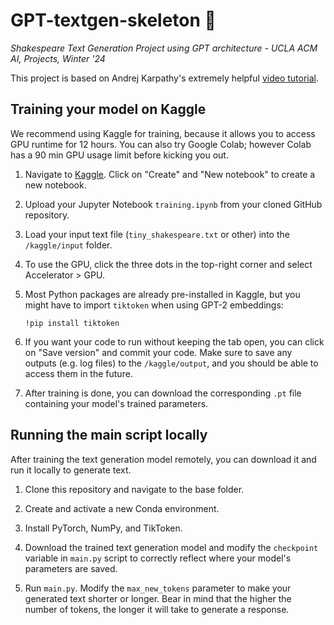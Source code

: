 # GPT-textgen-skeleton 🤖

*Shakespeare Text Generation Project using GPT architecture - UCLA ACM AI, Projects, Winter '24*

This project is based on Andrej Karpathy's extremely helpful [video tutorial](https://www.youtube.com/watch?v=kCc8FmEb1nY&t=6014s).

## Training your model on Kaggle

We recommend using Kaggle for training, because it allows you to access GPU runtime for 12 hours. You can also try Google Colab; however Colab has a 90 min GPU usage limit before kicking you out.

1. Navigate to [Kaggle](https://www.kaggle.com/). Click on "Create" and "New notebook" to create a new notebook.

2. Upload your Jupyter Notebook `training.ipynb` from your cloned GitHub repository.

3. Load your input text file (`tiny_shakespeare.txt` or other) into the `/kaggle/input` folder.

4. To use the GPU, click the three dots in the top-right corner and select Accelerator > GPU.

5. Most Python packages are already pre-installed in Kaggle, but you might have to import `tiktoken` when using GPT-2 embeddings:

   ```
   !pip install tiktoken
   ```
   
6. If you want your code to run without keeping the tab open, you can click on "Save version" and commit your code. Make sure to save any outputs (e.g. log files) to the `/kaggle/output`, and you should be able to access them in the future.

7. After training is done, you can download the corresponding `.pt` file containing your model's trained parameters.

## Running the main script locally

After training the text generation model remotely, you can download it and run it locally to generate text.

1. Clone this repository and navigate to the base folder.

2. Create and activate a new Conda environment.

3. Install PyTorch, NumPy, and TikToken.

4. Download the trained text generation model and modify the `checkpoint` variable in `main.py` script to correctly reflect where your model's parameters are saved.

5. Run `main.py`. Modify the `max_new_tokens` parameter to make your generated text shorter or longer. Bear in mind that the higher the number of tokens, the longer it will take to generate a response.
